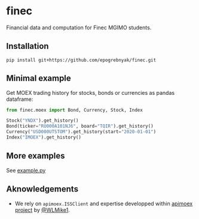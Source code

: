 # finec

Financial data and computation for Finec MGIMO students.


## Installation

```console
pip install git+https://github.com/epogrebnyak/finec.git
```

## Minimal example

Get MOEX trading history for stocks, bonds or currencies as pandas dataframe:

```python
from finec.moex import Bond, Currency, Stock, Index

Stock("YNDX").get_history()
Bond(ticker="RU000A101NJ6", board="TQIR").get_history()
Currency("USD000UTSTOM").get_history(start="2020-01-01")
Index("IMOEX").get_history()
```

## More examples

See [example.py](example.py)


## Aknowledgements

- We rely on `apimoex.ISSClient` and expertise developped within [apimoex project](https://github.com/WLM1ke/apimoex) by [@WLMike1](https://github.com/WLM1ke).

